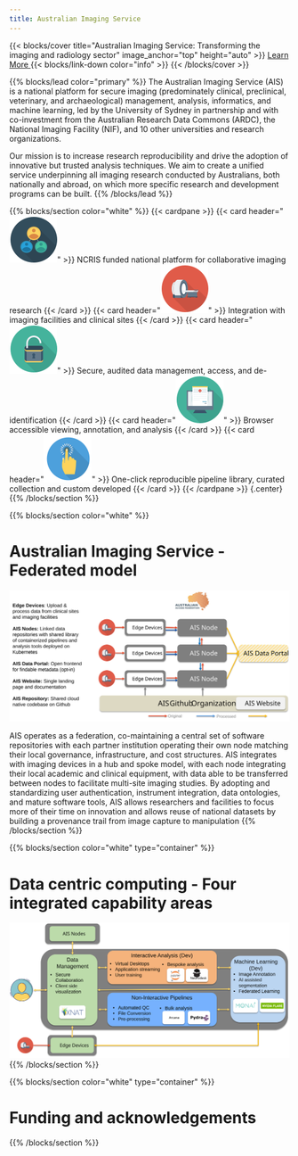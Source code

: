 ```yaml
---
title: Australian Imaging Service
---
```


{{< blocks/cover title="Australian Imaging Service: Transforming the imaging and radiology sector" image_anchor="top" height="auto" >}}
<a class="btn btn-lg btn-primary me-3 mb-4" href="/docs/">
  Learn More <i class="fas fa-arrow-alt-circle-right ms-2"></i>
</a>
{{< blocks/link-down color="info" >}}
{{< /blocks/cover >}}

{{% blocks/lead color="primary" %}}
The Australian Imaging Service (AIS) is a national platform for secure imaging (predominately clinical, preclinical, veterinary, and archaeological) management, analysis, informatics, and machine learning, led by the University of Sydney in partnership and with co-investment from the Australian Research Data Commons (ARDC), the National Imaging Facility (NIF), and 10 other universities and research organizations.

Our mission is to increase research reproducibility and drive the adoption of innovative but trusted analysis techniques. We aim to create a unified service underpinning all imaging research conducted by Australians, both nationally and abroad, on which more specific research and development programs can be built.
{{% /blocks/lead %}}

{{% blocks/section color="white" %}}
{{< cardpane >}}
{{< card header="![Collaboration](collaborative.svg)" >}}
NCRIS funded national platform for collaborative imaging research
{{< /card >}}
{{< card header="![Imaging](imaging.svg)" >}}
Integration with imaging facilities and clinical sites
{{< /card >}}
{{< card header="![Secure](secure.svg)" >}}
Secure, audited data management, access, and de-identification
{{< /card >}}
{{< card header="![Accessible](viewing.svg)" >}}
Browser accessible viewing, annotation, and analysis
{{< /card >}}
{{< card header="![One Click](one-click.svg)" >}}
One-click reproducible pipeline library, curated collection and custom developed
{{< /card >}}
{{< /cardpane >}}
{.center}
{{% /blocks/section %}}

{{% blocks/section color="white" %}}
# Australian Imaging Service - Federated model

<img src="federated-model-all.svg" width="1000" />

AIS operates as a federation, co-maintaining a central set of software repositories with each partner institution operating their own node matching their local governance, infrastructure, and cost structures. AIS integrates with imaging devices in a hub and spoke model, with each node integrating their local academic and clinical equipment, with data able to be transferred between nodes to facilitate multi-site imaging studies. By adopting and standardizing user authentication, instrument integration, data ontologies, and mature software tools, AIS allows researchers and facilities to focus more of their time on innovation and allows reuse of national datasets by building a provenance trail from image capture to manipulation
{{% /blocks/section %}}

{{% blocks/section color="white" type="container" %}}
# Data centric computing - Four integrated capability areas

<img src="four-capability-areas.svg" width="1000" />
{{% /blocks/section %}}

{{% blocks/section color="white" type="container" %}}
# Funding and acknowledgements

{{% /blocks/section %}}
